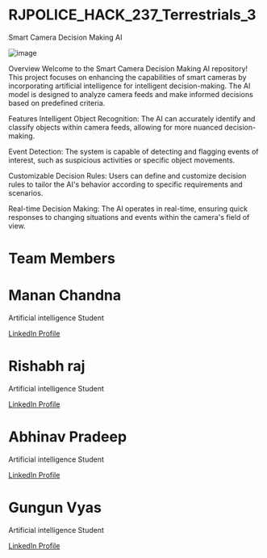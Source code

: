 # RJPOLICE_HACK_237_Terrestrials_3
Smart Camera Decision Making AI

![image](https://github.com/MananChandna/RJPOLICE_HACK_237_Terrestrials_3/assets/139998502/6084af5b-0620-4483-9bbd-c568a134fe81)

Overview
Welcome to the Smart Camera Decision Making AI repository! This project focuses on enhancing the capabilities of smart cameras by incorporating artificial intelligence for intelligent decision-making. The AI model is designed to analyze camera feeds and make informed decisions based on predefined criteria.

Features
Intelligent Object Recognition: The AI can accurately identify and classify objects within camera feeds, allowing for more nuanced decision-making.

Event Detection: The system is capable of detecting and flagging events of interest, such as suspicious activities or specific object movements.

Customizable Decision Rules: Users can define and customize decision rules to tailor the AI's behavior according to specific requirements and scenarios.

Real-time Decision Making: The AI operates in real-time, ensuring quick responses to changing situations and events within the camera's field of view.

<h1>Team Members</h1>

<!DOCTYPE html>
<html lang="en">
<head>
  <meta charset="UTF-8">
  <meta name="viewport" content="width=device-width, initial-scale=1.0">
</head>
<body>
  <h1>Manan Chandna</h1>
  <p>Artificial intelligence Student</p>
  <a href="http://linkedin.com/in/manan-chandna-697588257/" target="_blank">LinkedIn Profile</a>
</body>
</html>

<!DOCTYPE html>
<html lang="en">
<head>
  <meta charset="UTF-8">
  <meta name="viewport" content="width=device-width, initial-scale=1.0">
</head>
<body>
  <h1>Rishabh raj</h1>
  <p>Artificial intelligence Student</p>
  <a href="http://linkedin.com/in/rishabh-raj-8b049a25a/" target="_blank">LinkedIn Profile</a>
</body>
</html>

<!DOCTYPE html>
<html lang="en">
<head>
  <meta charset="UTF-8">
  <meta name="viewport" content="width=device-width, initial-scale=1.0">
</head>
<body>
  <h1>Abhinav Pradeep</h1>
  <p>Artificial intelligence Student</p>
  <a href="http://linkedin.com/in/abhinav-pradeep-026b1826a/" target="_blank">LinkedIn Profile</a>
</body>
</html>

<!DOCTYPE html>
<html lang="en">
<head>
  <meta charset="UTF-8">
  <meta name="viewport" content="width=device-width, initial-scale=1.0">
</head>
<body>
  <h1>Gungun Vyas</h1>
  <p>Artificial intelligence Student</p>
  <a href="http://linkedin.com/in/gungun-vyas-215991290/" target="_blank">LinkedIn Profile</a>
</body>
</html>
